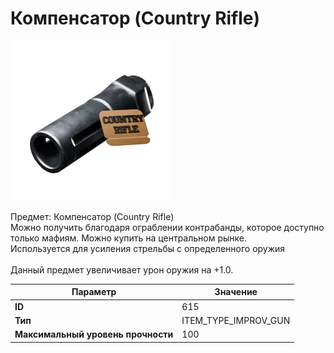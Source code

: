 # Компенсатор (Country Rifle)

![Item Image](../img/615.webp?raw=true)

Предмет: Компенсатор (Country Rifle)<br>Можно получить благодаря ограблении контрабанды, которое доступно<br>только мафиям. Можно купить на центральном рынке. <br>Используется для усиления стрельбы с определенного оружия<br><br>Данный предмет увеличивает урон оружия на +1.0.<br>


| Параметр | Значение |
|----------|----------|
| **ID** | 615 |
| **Тип** | ITEM_TYPE_IMPROV_GUN |
| **Максимальный уровень прочности** | 100 |

